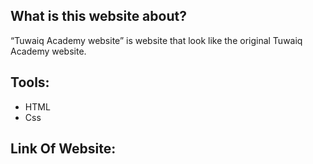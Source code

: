 ## What is this website about?
“Tuwaiq Academy website” is website that look like the original Tuwaiq Academy website.
## Tools:
- HTML
- Css

## Link Of Website:
